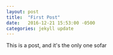 ```yaml
---
layout: post
title:  "First Post"
date:   2016-12-21 15:53:00 -0500
categories: jekyll update
---
```


This is a post, and it's the only one sofar
